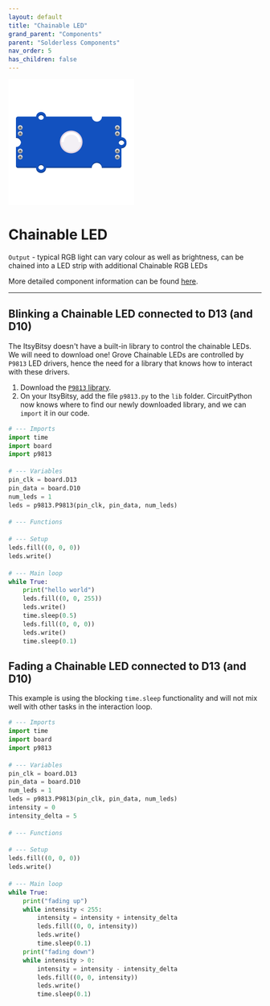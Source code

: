 ```yaml
---
layout: default
title: "Chainable LED"
grand_parent: "Components"
parent: "Solderless Components"
nav_order: 5
has_children: false
---
```


<img src="assets/Grove-Chainable-LED-2.0.png" alt="Chainable RGB LED" width="250"/>

# Chainable LED
`Output` - typical RGB light can vary colour as well as brightness, can be chained into a LED strip with additional Chainable RGB LEDs

More detailed component information can be found [here](https://www.seeedstudio.com/Grove-Chainable-RGB-Led-V2-0.html).

---

## Blinking a Chainable LED connected to D13 (and D10)
The ItsyBitsy doesn't have a built-in library to control the chainable LEDs. We will need to download one! Grove Chainable LEDs are controlled by `P9813` LED drivers, hence the need for a library that knows how to interact with these drivers. 
1. Download the [`P9813` library](assets/p9813.py). 
2. On your ItsyBitsy, add the file `p9813.py` to the `lib` folder. CircuitPython now knows where to find our newly downloaded library, and we can `import` it in our code.

```python
# --- Imports
import time
import board
import p9813

# --- Variables
pin_clk = board.D13
pin_data = board.D10
num_leds = 1
leds = p9813.P9813(pin_clk, pin_data, num_leds)

# --- Functions

# --- Setup
leds.fill((0, 0, 0))
leds.write()

# --- Main loop
while True:
    print("hello world")
    leds.fill((0, 0, 255))
    leds.write()
    time.sleep(0.5)
    leds.fill((0, 0, 0))
    leds.write()
    time.sleep(0.1)
```

## Fading a Chainable LED connected to D13 (and D10)
This example is using the blocking `time.sleep` functionality and will not mix well with other tasks in the interaction loop.

```python
# --- Imports
import time
import board
import p9813

# --- Variables
pin_clk = board.D13
pin_data = board.D10
num_leds = 1
leds = p9813.P9813(pin_clk, pin_data, num_leds)
intensity = 0
intensity_delta = 5

# --- Functions

# --- Setup
leds.fill((0, 0, 0))
leds.write()

# --- Main loop
while True:
    print("fading up")
    while intensity < 255:
        intensity = intensity + intensity_delta
        leds.fill((0, 0, intensity))
        leds.write()
        time.sleep(0.1)
    print("fading down")
    while intensity > 0:
        intensity = intensity - intensity_delta
        leds.fill((0, 0, intensity))
        leds.write()
        time.sleep(0.1)
```
